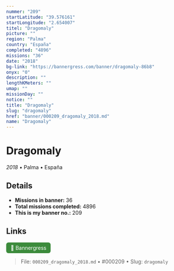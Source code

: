 ```yaml
---
nummer: "209"
startLatitude: "39.576161"
startLongitude: "2.654007"
titel: "Dragomaly"
picture: ""
region: "Palma"
country: "España"
completed: "4896"
missions: "36"
date: "2018"
bg-link: "https://bannergress.com/banner/dragomaly-86b8"
onyx: "0"
description: ""
lengthKMeters: ""
umap: ""
missionDay: ""
notice: ""
title: "Dragomaly"
slug: "dragomaly"
href: "banner/000209_dragomaly_2018.md"
name: "Dragomaly"
---
```

# Dragomaly

*2018* • Palma • España





## Details

- **Missions in banner:** 36
- **Total missions completed:** 4896
- **This is my banner no.:** 209





## Links
<a href="https://bannergress.com/banner/dragomaly-86b8" target="_blank" style="display:inline-block;margin-right:8px;padding:6px 12px;background:#3c8b3c;color:#fff;text-decoration:none;border-radius:6px;">🔗 Bannergress</a>



> File: `000209_dragomaly_2018.md` • #000209 • Slug: `dragomaly`
